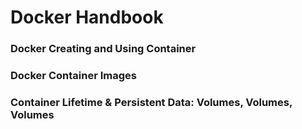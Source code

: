 # Docker Handbook

### Docker Creating and Using Container 
### Docker Container Images
### Container Lifetime & Persistent Data: Volumes, Volumes, Volumes


